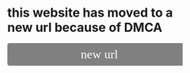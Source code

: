 </style>
<svg fill="none" viewBox="0 0 400 400" width="400" height="400" xmlns="http://www.w3.org/2000/svg">
    <foreignObject width="100%" height="100%">
        <div xmlns="http://www.w3.org/1999/xhtml">
            <style>
              a {font-family: Minecraft;font-display: swap;src: url('MinecraftRegular-Bmg3.otf') format('truetype');font-size: 2em;padding: 10px;background-color: gray;color: white;border: none;border-radius: 5px;text-decoration: none;max-width: 100%;width: 450px;text-align: center;display: block;margin:auto;transition: color .15s ease-in-out,background-color .15s ease-in-out,border-color .15s ease-in-out,box-shadow .5s ease-in-out;
            </style>
            <h1>this website has moved to a new url because of DMCA</h1>
            <a href="https://online-mc.github.io/">new url</a>
        </div>
    </foreignObject>
</svg>

